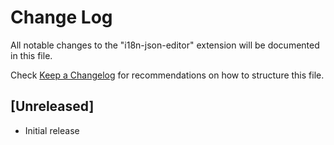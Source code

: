 # Change Log

All notable changes to the "i18n-json-editor" extension will be documented in this file.

Check [Keep a Changelog](http://keepachangelog.com/) for recommendations on how to structure this file.

## [Unreleased]

- Initial release